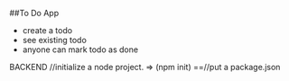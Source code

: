 ##To Do App

- create a todo
- see existing todo
- anyone can mark todo as done


BACKEND
//initialize a node project.  => (npm init)
==//put a package.json
